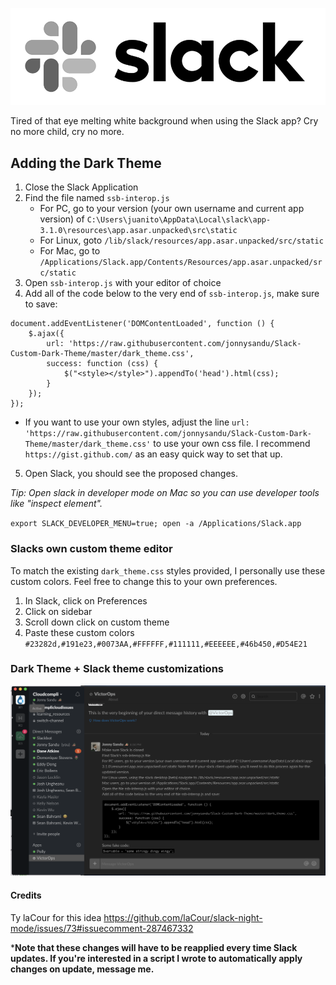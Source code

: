 ![logo](https://github.com/jonnysandu/Slack-Custom-Dark-Theme/blob/master/slack-logo-bw.png)

Tired of that eye melting white background when using the Slack app? Cry no more child, cry no more.

## Adding the Dark Theme

1) Close the Slack Application
2) Find the file named `ssb-interop.js`
    * For PC, go to your version (your own username and current app version) of `C:\Users\juanito\AppData\Local\slack\app-3.1.0\resources\app.asar.unpacked\src\static`
    * For Linux, goto `/lib/slack/resources/app.asar.unpacked/src/static`
    * For Mac, go to `/Applications/Slack.app/Contents/Resources/app.asar.unpacked/src/static`
3) Open `ssb-interop.js` with your editor of choice
4) Add all of the code below to the very end of `ssb-interop.js`, make sure to save:
```
document.addEventListener('DOMContentLoaded', function () {
    $.ajax({
        url: 'https://raw.githubusercontent.com/jonnysandu/Slack-Custom-Dark-Theme/master/dark_theme.css',
        success: function (css) {
            $("<style></style>").appendTo('head').html(css);
        }
    });
});
```

   * If you want to use your own styles, adjust the line 
`url: 'https://raw.githubusercontent.com/jonnysandu/Slack-Custom-Dark-Theme/master/dark_theme.css'` to use your own css file. I recommend `https://gist.github.com/` as an easy quick way to set that up.

5) Open Slack, you should see the proposed changes.


_Tip: Open slack in developer mode on Mac so you can use developer tools like "inspect element"._

`export SLACK_DEVELOPER_MENU=true; open -a /Applications/Slack.app`


### Slacks own custom theme editor

To match the existing `dark_theme.css` styles provided, I personally use these custom colors. Feel free to change this to your own preferences. 

1) In Slack, click on Preferences
2) Click on sidebar
3) Scroll down click on custom theme
4) Paste these custom colors
`#23282d,#191e23,#0073AA,#FFFFFF,#111111,#EEEEEE,#46b450,#D54E21`


### Dark Theme + Slack theme customizations
![dark_theme](https://github.com/jonnysandu/Slack-Custom-Dark-Theme/blob/master/dark-theme-preview.png)

#### Credits

Ty laCour for this idea
https://github.com/laCour/slack-night-mode/issues/73#issuecomment-287467332

***Note that these changes will have to be reapplied every time Slack updates. If you're interested in a script I wrote to automatically apply changes on update, message me.**
